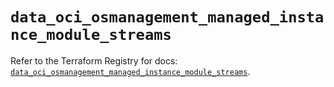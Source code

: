 # `data_oci_osmanagement_managed_instance_module_streams`

Refer to the Terraform Registry for docs: [`data_oci_osmanagement_managed_instance_module_streams`](https://registry.terraform.io/providers/oracle/oci/6.18.0/docs/data-sources/osmanagement_managed_instance_module_streams).
